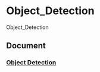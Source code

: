 # Object_Detection
Object_Detection

## Document

### [Object Detection](https://docs.google.com/document/d/1_so6rtVGDzjAnRFf6cbyNooh6mibHQfyGkHyDUUvyaQ/edit?usp=sharing)
